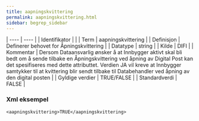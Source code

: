 ```yaml
---
title: aapningskvittering
permalink: aapningskvittering.html
sidebar: begrep_sidebar
---
```


| ---- | ---- |
| Identifikator |  |
| Term | aapningskvittering |
| Definisjon | Definerer behovet for Åpningskvittering |
| Datatype | string |
| Kilde | DIFI |
| Kommentar | Dersom Dataansvarlig ønsker å at Innbygger aktivt skal bli bedt om å sende tilbake en Åpningskvittering ved åpning av Digital Post kan det spesifiseres med dette attributtet. Verdien JA vil kreve at Innbygger samtykker til at kvittering blir sendt tilbake til Databehandler ved åpning av den digital posten | 
| Gyldige verdier | TRUE/FALSE |
| Standardverdi | FALSE |

### Xml eksempel

```
<aapningskvittering>TRUE</aapningskvittering>
```

